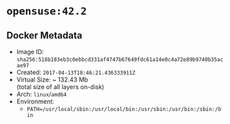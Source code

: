 # `opensuse:42.2`

## Docker Metadata

- Image ID: `sha256:518b183eb3c0ebbcd331af4747b67649fdc61a14e0c4a72e89b9740b35acae97`
- Created: `2017-04-13T18:46:21.436333911Z`
- Virtual Size: ~ 132.43 Mb  
  (total size of all layers on-disk)
- Arch: `linux`/`amd64`
- Environment:
  - `PATH=/usr/local/sbin:/usr/local/bin:/usr/sbin:/usr/bin:/sbin:/bin`
